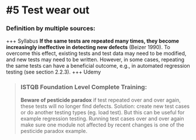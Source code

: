 # #5 Test wear out

### Definition by multiple sources:
+++ Syllabus
**If the same tests are repeated many times, they become increasingly ineffective in detecting new defects** (Beizer 1990). 
To overcome this effect, existing tests and test data may need to be modified, and new tests may need to be written. 
However, in some cases, repeating the same tests can have a beneficial outcome, e.g., in automated regression testing (see section 2.2.3).
+++ Udemy
> ### ISTQB Foundation Level Complete Training: 
> **Beware of pesticide paradox** if test repeated over and over again, these tests will no longer find defects. Solution: create new test cases or do another testing types (eg. load test). But this can be useful for example regression testing. Running test cases over and over again make sure one module not affected by recent changes is one of the pesticide paradox example.